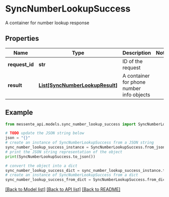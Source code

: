 # SyncNumberLookupSuccess

A container for number lookup response

## Properties

Name | Type | Description | Notes
------------ | ------------- | ------------- | -------------
**request_id** | **str** | ID of the request | 
**result** | [**List[SyncNumberLookupResult]**](SyncNumberLookupResult.md) | A container for phone number info objects | 

## Example

```python
from messente_api.models.sync_number_lookup_success import SyncNumberLookupSuccess

# TODO update the JSON string below
json = "{}"
# create an instance of SyncNumberLookupSuccess from a JSON string
sync_number_lookup_success_instance = SyncNumberLookupSuccess.from_json(json)
# print the JSON string representation of the object
print(SyncNumberLookupSuccess.to_json())

# convert the object into a dict
sync_number_lookup_success_dict = sync_number_lookup_success_instance.to_dict()
# create an instance of SyncNumberLookupSuccess from a dict
sync_number_lookup_success_from_dict = SyncNumberLookupSuccess.from_dict(sync_number_lookup_success_dict)
```
[[Back to Model list]](../README.md#documentation-for-models) [[Back to API list]](../README.md#documentation-for-api-endpoints) [[Back to README]](../README.md)


